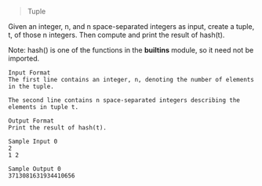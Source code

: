 > Tuple

Given an integer, n, and n space-separated integers as input, create a tuple, t, of those n integers. Then compute and print the result of hash(t).

Note: hash() is one of the functions in the **builtins** module, so it need not be imported.

```
Input Format
The first line contains an integer, n, denoting the number of elements in the tuple.

The second line contains n space-separated integers describing the elements in tuple t.
```

```
Output Format
Print the result of hash(t).
```

```
Sample Input 0
2
1 2
```

```
Sample Output 0
3713081631934410656
```
